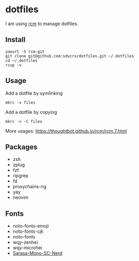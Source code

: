 # dotfiles #

I am using [rcm](https://github.com/thoughtbot/rcm) to manage dotfiles.

## Install ##

    yaourt -S rcm-git
    git clone git@github.com:sdvcrx/dotfiles.git ~/.dotfiles
    cd ~/.dotfiles
    rcup -v

## Usage ##

Add a dotfile by symlinking

    mkrc -v files

Add a dotfile by copying

    mkrc -v -C files

More usages: https://thoughtbot.github.io/rcm/rcm.7.html

## Packages ##

- zsh
- zplug
- fzf
- ripgrep
- fd
- proxychains-ng
- yay
- neovim

## Fonts ##

- noto-fonts-emoji
- noto-fonts-cjk
- noto-fonts
- wqy-zenhei
- wqy-microhei
- [Sarasa-Mono-SC-Nerd](https://github.com/laishulu/Sarasa-Mono-SC-Nerd)
